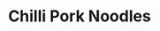 ---
title: Chilli Pork Noodles
metadata:
  title: Chilli Pork Noodles
  servings: '4'
  course: Main
ingredients:
- name: pork mince
  amount: 500g
- name: red chilli
  amount: '2'
- name: onion
  amount: '1'
- name: noodles
  amount: 4 portions
- name: green pepper
  amount: '1'
- name: chopped tomatoes
  amount: 400 g
- name: red pepper
  amount: '1'
- name: stock cube
  amount: '1'
- name: water
  amount: 250 ml
- name: coconut oil
  amount: 1 tsp
cookware:
- name: frying pan
steps:
- description: Dice the onion.
- description: Add a teaspoon of coconut oil to a frying pan on a high heat, and add
    the diced onion.
- description: Once the onions have softened, add the pork mince and cook until it's
    lightly browned.
- description: Add in chopped tomatoes, stock cube and water.
- description: While that's cooking, chop and then add your red chilli, a red pepper
    and a green pepper.
- description: Simmer for around 30 minutes until the sauce has reduced.
- description: Cook the noodles and then add them to the mince. Stir through and serve.

---